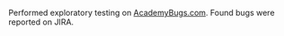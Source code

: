Performed exploratory testing on [AcademyBugs.com](https://academybugs.com/). 
Found bugs were reported on JIRA.

